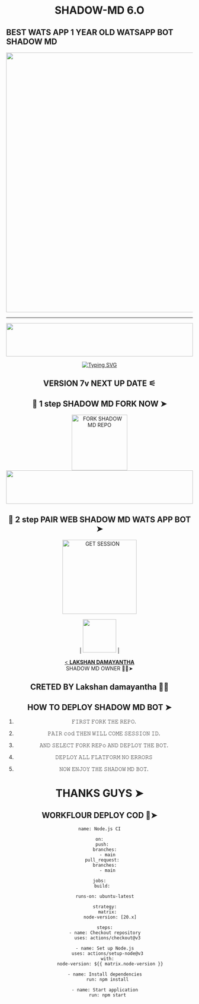 
<h1 align="center">SHADOW-MD 6.O</h1>

## BEST WATS APP 1 YEAR OLD WATSAPP BOT SHADOW MD  

<div align="center



<p align="center">
<a href="https://github.com/vipshadowmd">
    <img src="https://i.imgur.com/2p7gHUD.jpeg"  width="700px">
</a>
<hr>
<img src="https://i.imgur.com/dBaSKWF.gif" height="90" width="100%">

<div align="center">

     
 [![Typing SVG](https://readme-typing-svg.herokuapp.com?font=Rockstar-ExtraBold&color=F01&lines=ＳＨＡＤＯＷ+ＭＤ+BOT+WATSAPP)](https://git.io/typing-svg)

## VERSION 7v NEXT UP DATE ⚟


## 🚀 1 step SHADOW MD FORK NOW ➤ 
<a href="https://github.com/Shadowteach/SHADOW-MD/fork"><img src="https://img.shields.io/badge/Fork%20Repo-blue" alt="FORK SHADOW MD REPO" width="150"></a>
</br>
<img src="https://i.imgur.com/dBaSKWF.gif" height="90" width="100%">
<br>
## 🚀 2 step PAIR WEB SHADOW MD WATS APP BOT ➤
<a href="https://pair-web-public.koyeb.app/"><img src="https://img.shields.io/badge/QR%20OR%20PAIR%20CODE-blue" alt="GET SESSION" width="200"></a>



| <a href="https://github.com/Shadowteach"><img src="https://i.imgur.com/i8ptlXY.jpeg" width=90 height=90></a> | <a href="https://github.com/Shadowteach">

< **[LAKSHAN DAMAYANTHA](https://github.com/Shadowteach)**</br>SHADOW MD OWNER 👨‍💻➤



## CRETED BY Lakshan damayantha 👨‍💻


## HOW TO DEPLOY SHADOW MD BOT ➤


1) 𝙵𝙸𝚁𝚂𝚃 𝙵𝙾𝚁𝙺 𝚃𝙷𝙴 𝚁𝙴𝙿𝙾.


2) 𝙿𝙰𝙸𝚁 𝚌𝚘𝚍 𝚃𝙷𝙴𝙽 𝚆𝙸𝙻𝙻 𝙲𝙾𝙼𝙴 𝚂𝙴𝚂𝚂𝙸𝙾𝙽 𝙸𝙳.


4) 𝙰𝙽𝙳 𝚂𝙴𝙻𝙴𝙲𝚃 𝙵𝙾𝚁𝙺 𝚁𝙴𝙿𝚘 𝙰𝙽𝙳 𝙳𝙴𝙿𝙻𝙾𝚈 𝚃𝙷𝙴 𝙱𝙾𝚃.


5) 𝙳𝙴𝙿𝙻𝙾𝚈 𝙰𝙻𝙻 𝙵𝙻𝙰𝚃𝙵𝙾𝚁𝙼 𝙽𝙾 𝙴𝚁𝚁𝙾𝚁𝚂


6) 𝙽𝙾𝚆 𝙴𝙽𝙹𝙾𝚈 𝚃𝙷𝙴 𝚂𝙷𝙰𝙳𝙾𝚆 𝙼𝙳 𝙱𝙾𝚃.


# THANKS GUYS ➤
  

## WORKFLOUR DEPLOY COD 🚀➤
```
name: Node.js CI

on:
  push:
    branches:
      - main
  pull_request:
    branches:
      - main

jobs:
  build:

    runs-on: ubuntu-latest

    strategy:
      matrix:
        node-version: [20.x]

    steps:
    - name: Checkout repository
      uses: actions/checkout@v3

    - name: Set up Node.js
      uses: actions/setup-node@v3
      with:
        node-version: ${{ matrix.node-version }}

    - name: Install dependencies
      run: npm install

    - name: Start application
      run: npm start
```
